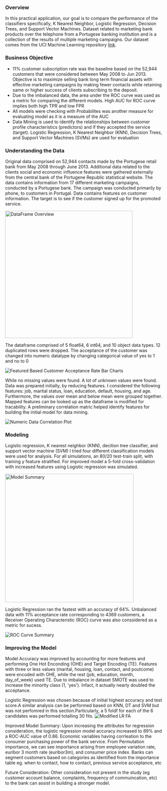 ### Overview ###
In this practical application, our goal is to compare the performance of the classifiers specifically, K Nearest Neighbor, Logistic Regression, Decision Trees, and Support Vector Machines. Dataset related to marketing bank products over the telephone from a Portugese banking institution and is a collection of the results of multiple marketing campaigns. Our dataset comes from the UCI Machine Learning repository [link](https://archive.ics.uci.edu/ml/datasets/bank+marketing).  

### Business Objective ###
-  11% customer subscription rate was the baseline based on the 52,944 customers that were considered between May 2008 to Jun 2013. Objective is to maximize selling bank long term financial assets with effective marketing campaigns by making fewer contacts while retaining same or higher success of clients subscribing to the deposit.
- Due to the imbalanced data, the area under the ROC curve was used as a metric for comparing the different models. High AUC for ROC curve implies both high TPR and low FPR 
- All models were checking with Probabilites was another measure for evaluating model as it is a measure of the AUC
- Data Mining is used to identify the relationships between customer profile characteristics (predictors) and if they accepted the service (target). Logistic Regression, K Nearest Neighbor (KNN), Decision Trees, and Support Vector Machines (SVMs) are used for evaluation 

### Understanding the Data ### 
Original data comprised on 52,944 contacts made by the Portugese retail bank from May 2008 through June 2013. Additional data related to the clients social and economic influence features were gathered externally from the central bank of the Portugene Republic statistical website.
The data contains information from 17 different marketing campaigns, conducted by a Portugese bank. The campaign was conducted primarily by phone, to customers in Portugal. Data contains features on customer information. The target is to see if the customer signed up for the promoted service.

<img width="408" alt="DataFrame Overview" src="https://github.com/amsc1985/multiple_marketing_campaigns_ClassfierComparisons/assets/37163650/a13073e5-7925-4ceb-9e07-2a0eff3cc16a">
 
The dataframe comprised of 5 float64, 6 int64, and 10 object data types. 12 duplicated rows were dropped. The acceptance of the customer was changed into numeric datatype by changing categorical value of yes to 1 and no to 0

![Featured Based Customer Acceptance Rate Bar Charts](https://github.com/amsc1985/multiple_marketing_campaigns_ClassfierComparisons/assets/37163650/75be0853-97fa-4197-9278-319c6c244ec8)

While no missing values were found. A lot of unknown values were found. Data was prepared initially, by reducing features. I considered the following features: job, marital status, loan, education, default, housing, and age. Furthermore, the values over mean and below mean were grouped together. Mapped features can be looked up as the dataframe is modified for tracability. A preliminary correlation matric helped identify features for building the initial model for data mining.

![Numeric Data Correlation Plot ](https://github.com/amsc1985/multiple_marketing_campaigns_ClassfierComparisons/assets/37163650/e8d0b31b-aac0-46c6-bda8-750eb0967edf)


### Modeling ### 
Logistic regression, K nearest neighbor (KNN), decition tree classifier, and support vector machine (SVM) I tried four different classification models were used for analysis. For all simulations, an 80/20 test-train split, with training y feature stratified. For improved model a 5-fold cross-validation with increased features using Logistic regression was simulated.

<img width="412" alt="Model Summary" src="https://github.com/amsc1985/multiple_marketing_campaigns_ClassfierComparisons/assets/37163650/36ca06fe-cfdd-4461-a4a7-0246f45a6b7a">

Logistic Regression ran the fastest with an accuracy of 64%. Unbalanced data with 11% acceptance rate corresponding to 4369 customers, a Receiver Operating Characteristic (ROC) curve was also conssidered as a metric for sucess. 

![ROC Curve Summary](https://github.com/amsc1985/multiple_marketing_campaigns_ClassfierComparisons/assets/37163650/e9e9c4fc-0581-4f7b-8c0a-eac43e6f3984)


### Improving the Model ### 
Model Accuracy was improved by accounting for more features and performing One Hot Enconding (OHE) and Target Encoding (TE). Features with three or less values (marital, housing, loan, contact, and poutcome) were encoded with OHE, while the rest (job, education, month, day_of_week) used TE. Due to imbalance in dataset SMOTE was used to increase the minority class (1, 'yes'). Infact, it actually nearly doubled the acceptance. 


Logistic Regression was chosen because of initial highest accuracy and test score.A similar analysis can be performed based on KNN, DT and SVM but was not perfomred in this section.Particularly, a 5 foldf for each of the 6 candidates was performed totalling 30 fits. 
![Modified LR FA](https://github.com/amsc1985/multiple_marketing_campaigns_ClassfierComparisons/assets/37163650/2c3c6c99-9cad-43e1-bc46-66a063a8baf9)


Improved Model Summary: Upon increasing the attributes for regression consideration, the logistic regression model accuracy increased to 89% and a ROC-AUC value of 0.86. Economic variables having corrleation to the consumer purchasing power of the bank service. From Permutation importance, we can see importance arising from employee variation rate, euribor 3 month rate (euribor3m), and consumer price index.
Banks can segment customers based on categories as identified from the importance table eg. when to contact, how to contact, previous service acceptance, etc  

Future Consideration: Other consideration not present in the study (eg customer account balance, complaints, frequency of commuincation, etc) to the bank can assist in building a stronger model.

